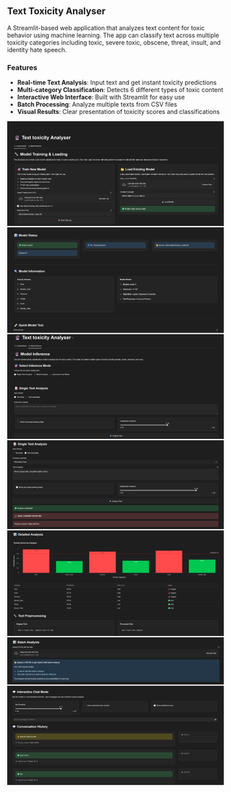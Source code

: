 ## Text Toxicity Analyser


A Streamlit-based web application that analyzes text content for toxic behavior using machine learning. The app can classify text across multiple toxicity categories including toxic, severe toxic, obscene, threat, insult, and identity hate speech. 

### Features
- **Real-time Text Analysis**: Input text and get instant toxicity predictions
- **Multi-category Classification**: Detects 6 different types of toxic content
- **Interactive Web Interface**: Built with Streamlit for easy use
- **Batch Processing**: Analyze multiple texts from CSV files
- **Visual Results**: Clear presentation of toxicity scores and classifications

![model](img/model.png)
![model_status](img/model_status.png)
![inference](img/inference.png)
![single_text](img/single_text.png)
![detailed_analysis](img/detailed_analysis.png)
![batch_analysis](img/batch_analysis.png)
![chat_mode](img/chat_mode.png)

